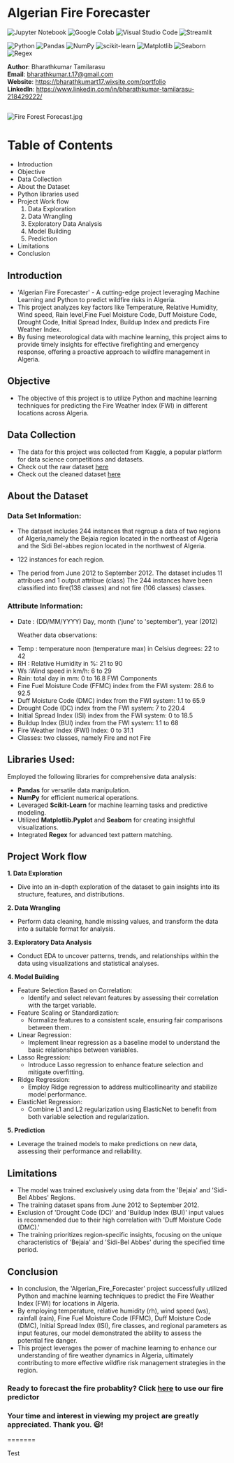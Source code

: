 # **Algerian Fire Forecaster**

![Jupyter Notebook](https://img.shields.io/badge/jupyter-%23FA0F00.svg?style=for-the-badge&logo=jupyter&logoColor=white)
![Google Colab](https://img.shields.io/badge/Colab-F9AB00?style=for-the-badge&logo=googlecolab&color=525252)
![Visual Studio Code](https://img.shields.io/badge/Visual%20Studio%20Code-0078d7.svg?style=for-the-badge&logo=visual-studio-code&logoColor=white)
![Streamlit](https://img.shields.io/badge/Streamlit-FF4B4B.svg?style=for-the-badge&logo=streamlit&logoColor=white)


![Python](https://img.shields.io/badge/python-3670A0?style=for-the-badge&logo=python&logoColor=ffdd54)
![Pandas](https://img.shields.io/badge/pandas-%23150458.svg?style=for-the-badge&logo=pandas&logoColor=white)
![NumPy](https://img.shields.io/badge/numpy-%23013243.svg?style=for-the-badge&logo=numpy&logoColor=white)
![scikit-learn](https://img.shields.io/badge/scikit--learn-%23F7931E.svg?style=for-the-badge&logo=scikit-learn&logoColor=white)
![Matplotlib](https://img.shields.io/badge/Matplotlib-11557c.svg?style=for-the-badge&logo=plotly&logoColor=white)
![Seaborn](https://img.shields.io/badge/Seaborn-7db0bc.svg?style=for-the-badge&logo=pypi&logoColor=white)
![Regex](https://img.shields.io/badge/Regex-64029a.svg?style=for-the-badge&logo=python&logoColor=white)

**Author**: Bharathkumar Tamilarasu <br />
**Email**: bharathkumar.t.17@gmail.com <br />
**Website**: https://bharathkumart17.wixsite.com/portfolio <br />
**LinkedIn**: https://www.linkedin.com/in/bharathkumar-tamilarasu-218429222/  <br />

##
![Fire Forest Forecast.jpg](https://github.com/Bharathkumar-Tamilarasu/Algerian-Fire-Forecaster/blob/main/resources/Fire%20Forest%20Forecast.jpg)

# **Table of Contents**
  
  - Introduction
  - Objective
  - Data Collection
  - About the Dataset
  - Python libraries used
  - Project Work flow
    1. Data Exploration
    2. Data Wrangling
    3. Exploratory Data Analysis
    4. Model Building
    5. Prediction
  - Limitations
  - Conclusion

## **Introduction**

* 'Algerian Fire Forecaster' - A cutting-edge project leveraging Machine Learning and Python to predict wildfire risks in Algeria.
* This project analyzes key factors like Temperature, Relative Humidity, Wind speed, Rain level,Fine Fuel Moisture Code, Duff Moisture Code, Drought Code, Initial Spread Index, Buildup Index and predicts Fire Weather Index.
* By fusing meteorological data with machine learning, this project aims to provide timely insights for effective firefighting and emergency response, offering a proactive approach to wildfire management in Algeria.

## **Objective** 

* The objective of this project is to utilize Python and machine learning techniques for predicting the Fire Weather Index (FWI) in different locations across Algeria.

## **Data Collection**

* The data for this project was collected from Kaggle, a popular platform for data science competitions and datasets.
* Check out the raw dataset [here](https://github.com/Bharathkumar-Tamilarasu/Algerian-Fire-Forecaster/blob/main/data/raw_data/Algerian_forest_fires_dataset_UPDATE.csv)
* Check out the cleaned dataset [here](https://github.com/Bharathkumar-Tamilarasu/Algerian-Fire-Forecaster/blob/main/data/cleaned_data/Algerian_forest_fires_dataset_cleaned.csv)

## **About the Dataset**

### Data Set Information:
- The dataset includes 244 instances that regroup a data of two regions of Algeria,namely the Bejaia region located in the northeast of Algeria and the Sidi Bel-abbes region located in the northwest of Algeria.

- 122 instances for each region.

- The period from June 2012 to September 2012. The dataset includes 11 attribues and 1 output attribue (class) The 244 instances have been classified into fire(138 classes) and not fire (106 classes) classes.

### Attribute Information:

- Date : (DD/MM/YYYY) Day, month ('june' to 'september'), year (2012)

  Weather data observations:

* Temp : temperature noon (temperature max) in Celsius degrees: 22 to 42
* RH : Relative Humidity in %: 21 to 90
* Ws :Wind speed in km/h: 6 to 29
* Rain: total day in mm: 0 to 16.8 FWI Components
* Fine Fuel Moisture Code (FFMC) index from the FWI system: 28.6 to 92.5
* Duff Moisture Code (DMC) index from the FWI system: 1.1 to 65.9
* Drought Code (DC) index from the FWI system: 7 to 220.4
* Initial Spread Index (ISI) index from the FWI system: 0 to 18.5
* Buildup Index (BUI) index from the FWI system: 1.1 to 68
* Fire Weather Index (FWI) Index: 0 to 31.1
* Classes: two classes, namely Fire and not Fire


## **Libraries Used:**

Employed the following libraries for comprehensive data analysis:

* **Pandas** for versatile data manipulation.
* **NumPy** for efficient numerical operations.
* Leveraged **Scikit-Learn** for machine learning tasks and predictive modeling.
* Utilized **Matplotlib.Pyplot** and **Seaborn** for creating insightful visualizations.
* Integrated **Regex** for advanced text pattern matching.

## **Project Work flow**

**1. Data Exploration**
  - Dive into an in-depth exploration of the dataset to gain insights into its structure, features, and distributions.

**2. Data Wrangling**
  - Perform data cleaning, handle missing values, and transform the data into a suitable format for analysis.

**3. Exploratory Data Analysis**
  - Conduct EDA to uncover patterns, trends, and relationships within the data using visualizations and statistical analyses.

**4. Model Building**
   
  - Feature Selection Based on Correlation:
    - Identify and select relevant features by assessing their correlation with the target variable.    
  - Feature Scaling or Standardization:
    - Normalize features to a consistent scale, ensuring fair comparisons between them.
  - Linear Regression:
    - Implement linear regression as a baseline model to understand the basic relationships between variables.
- Lasso Regression:
    - Introduce Lasso regression to enhance feature selection and mitigate overfitting.
- Ridge Regression:
    - Employ Ridge regression to address multicollinearity and stabilize model performance.
- ElasticNet Regression:
    - Combine L1 and L2 regularization using ElasticNet to benefit from both variable selection and regularization.

**5. Prediction**
  - Leverage the trained models to make predictions on new data, assessing their performance and reliability.


## Limitations
* The model was trained exclusively using data from the 'Bejaia' and 'Sidi-Bel Abbes' Regions.
* The training dataset spans from June 2012 to September 2012.
* Exclusion of 'Drought Code (DC)' and 'Buildup Index (BUI)' input values is recommended due to their high correlation with 'Duff Moisture Code (DMC).'
* The training prioritizes region-specific insights, focusing on the unique characteristics of 'Bejaia' and 'Sidi-Bel Abbes' during the specified time period.

## **Conclusion**

* In conclusion, the 'Algerian_Fire_Forecaster' project successfully utilized Python and machine learning techniques to predict the Fire Weather Index (FWI) for locations in Algeria.
* By employing temperature, relative humidity (rh), wind speed (ws), rainfall (rain), Fine Fuel Moisture Code (FFMC), Duff Moisture Code (DMC), Initial Spread Index (ISI), fire classes, and regional parameters as input features, our model demonstrated the ability to assess the potential fire danger.
* This project leverages the power of machine learning to enhance our understanding of fire weather dynamics in Algeria, ultimately contributing to more effective wildfire risk management strategies in the region.

### **Ready to forecast the fire probablity? Click [here](https://realestate-valuation-system-fqcq.onrender.com/) to use our fire predictor**
### **Your time and interest in viewing my project are greatly appreciated. Thank you. 😃!**
=======

Test